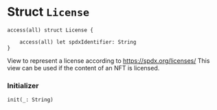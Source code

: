 # Struct `License`

```cadence
access(all) struct License {

    access(all) let spdxIdentifier: String
}
```

View to represent a license according to https://spdx.org/licenses/
This view can be used if the content of an NFT is licensed.

### Initializer

```cadence
init(_: String)
```


